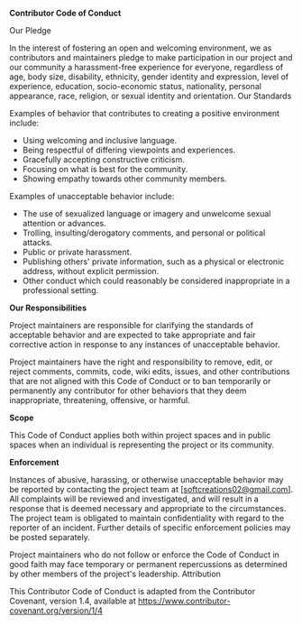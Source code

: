 **Contributor Code of Conduct**

Our Pledge

In the interest of fostering an open and welcoming environment, we as contributors and maintainers pledge to make participation in our project and our community a harassment-free experience for everyone, regardless of age, body size, disability, ethnicity, gender identity and expression, level of experience, education, socio-economic status, nationality, personal appearance, race, religion, or sexual identity and orientation.
Our Standards

Examples of behavior that contributes to creating a positive environment include:

   * Using welcoming and inclusive language.
   * Being respectful of differing viewpoints and experiences.
   * Gracefully accepting constructive criticism.
   * Focusing on what is best for the community.
   * Showing empathy towards other community members.

Examples of unacceptable behavior include:

   * The use of sexualized language or imagery and unwelcome sexual attention or advances.
   * Trolling, insulting/derogatory comments, and personal or political attacks.
   * Public or private harassment.
   * Publishing others' private information, such as a physical or electronic address, without explicit permission.
   * Other conduct which could reasonably be considered inappropriate in a professional setting.

**Our Responsibilities**

Project maintainers are responsible for clarifying the standards of acceptable behavior and are expected to take appropriate and fair corrective action in response to any instances of unacceptable behavior.

Project maintainers have the right and responsibility to remove, edit, or reject comments, commits, code, wiki edits, issues, and other contributions that are not aligned with this Code of Conduct or to ban temporarily or permanently any contributor for other behaviors that they deem inappropriate, threatening, offensive, or harmful.

**Scope**

This Code of Conduct applies both within project spaces and in public spaces when an individual is representing the project or its community.

**Enforcement**

Instances of abusive, harassing, or otherwise unacceptable behavior may be reported by contacting the project team at [softcreations02@gmail.com]. All complaints will be reviewed and investigated, and will result in a response that is deemed necessary and appropriate to the circumstances. The project team is obligated to maintain confidentiality with regard to the reporter of an incident. Further details of specific enforcement policies may be posted separately.

Project maintainers who do not follow or enforce the Code of Conduct in good faith may face temporary or permanent repercussions as determined by other members of the project's leadership.
Attribution

This Contributor Code of Conduct is adapted from the Contributor Covenant, version 1.4, available at https://www.contributor-covenant.org/version/1/4